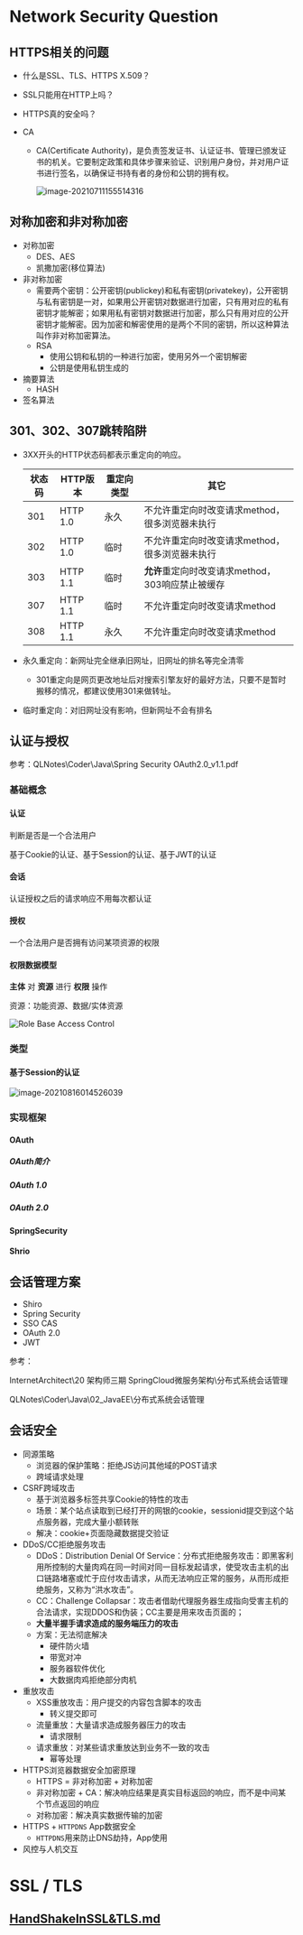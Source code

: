 # Network Security Question

## HTTPS相关的问题

- 什么是SSL、TLS、HTTPS X.509？

- SSL只能用在HTTP上吗？

- HTTPS真的安全吗？

- CA

  - CA(Certificate Authority)，是负责签发证书、认证证书、管理已颁发证书的机关。它要制定政策和具体步骤来验证、识别用户身份，并对用户证书进行签名，以确保证书持有者的身份和公钥的拥有权。

    ![image-20210711155514316](NetworkSecurity.assets/image-20210711155514316.png)

## 对称加密和非对称加密

- 对称加密
  - DES、AES
  - 凯撒加密(移位算法)
- 非对称加密
  - 需要两个密钥：公开密钥(publickey)和私有密钥(privatekey)，公开密钥与私有密钥是一对，如果用公开密钥对数据进行加密，只有用对应的私有密钥才能解密；如果用私有密钥对数据进行加密，那么只有用对应的公开密钥才能解密。因为加密和解密使用的是两个不同的密钥，所以这种算法叫作非对称加密算法。
  - RSA
    - 使用公钥和私钥的一种进行加密，使用另外一个密钥解密
    - 公钥是使用私钥生成的
- 摘要算法
  - HASH
- 签名算法

## 301、302、307跳转陷阱

- 3XX开头的HTTP状态码都表示重定向的响应。

  | 状态码 | HTTP版本 | 重定向类型 | 其它                                              |
  | ------ | -------- | ---------- | ------------------------------------------------- |
  | 301    | HTTP 1.0 | 永久       | 不允许重定向时改变请求method，很多浏览器未执行    |
  | 302    | HTTP 1.0 | 临时       | 不允许重定向时改变请求method，很多浏览器未执行    |
  | 303    | HTTP 1.1 | 临时       | **允许**重定向时改变请求method，303响应禁止被缓存 |
  | 307    | HTTP 1.1 | 临时       | 不允许重定向时改变请求method                      |
  | 308    | HTTP 1.1 | 永久       | 不允许重定向时改变请求method                      |

- 永久重定向：新网址完全继承旧网址，旧网址的排名等完全清零

  - 301重定向是网页更改地址后对搜索引擎友好的最好方法，只要不是暂时搬移的情况，都建议使用301来做转址。

- 临时重定向：对旧网址没有影响，但新网址不会有排名

## 认证与授权

参考：QLNotes\Coder\Java\Spring Security OAuth2.0_v1.1.pdf

### 基础概念

#### 认证

判断是否是一个合法用户

基于Cookie的认证、基于Session的认证、基于JWT的认证

#### 会话

认证授权之后的请求响应不用每次都认证

#### 授权

一个合法用户是否拥有访问某项资源的权限

#### 权限数据模型

**主体** 对 **资源** 进行 **权限** 操作

资源：功能资源、数据/实体资源

![Role Base Access Control](NetworkSecurity.assets/image-20210816013746957.png)

### 类型

#### 基于Session的认证

![image-20210816014526039](NetworkSecurity.assets/image-20210816014526039.png)

### 实现框架

#### OAuth

##### OAuth简介

##### OAuth 1.0

##### OAuth 2.0

#### SpringSecurity

#### Shrio

## 会话管理方案

- Shiro
- Spring Security
- SSO CAS
- OAuth 2.0
- JWT

参考：

InternetArchitect\20 架构师三期 SpringCloud微服务架构\分布式系统会话管理

QLNotes\Coder\Java\02_JavaEE\分布式系统会话管理

## 会话安全

- 同源策略
  - 浏览器的保护策略：拒绝JS访问其他域的POST请求
  - 跨域请求处理
- CSRF跨域攻击
  - 基于浏览器多标签共享Cookie的特性的攻击
  - 场景：某个站点读取到已经打开的网银的cookie，sessionid提交到这个站点服务器，完成大量小额转账
  - 解决：cookie+页面隐藏数据提交验证
- DDoS/CC拒绝服务攻击
  - DDoS：Distribution Denial Of Service：分布式拒绝服务攻击：即黑客利用所控制的大量肉鸡在同一时间对同一目标发起请求，使受攻击主机的出口链路堵塞或忙于应付攻击请求，从而无法响应正常的服务，从而形成拒绝服务，又称为“洪水攻击”。
  - CC：Challenge Collapsar：攻击者借助代理服务器生成指向受害主机的合法请求，实现DDOS和伪装；CC主要是用来攻击页面的；
  - **大量半握手请求造成的服务端压力的攻击**
  - 方案：无法彻底解决
    - 硬件防火墙
    - 带宽对冲
    - 服务器软件优化
    - 大数据肉鸡拒绝部分肉机
- 重放攻击
  - XSS重放攻击：用户提交的内容包含脚本的攻击
    - 转义提交即可
  - 流量重放：大量请求造成服务器压力的攻击
    - 请求限制
  - 请求重放：对某些请求重放达到业务不一致的攻击
    - 幂等处理
- HTTPS浏览器数据安全加密原理
  - HTTPS = 非对称加密 + 对称加密
  - 非对称加密 + CA：解决响应结果是真实目标返回的响应，而不是中间某个节点返回的响应
  - 对称加密：解决真实数据传输的加密
- HTTPS + `HTTPDNS` App数据安全
  - `HTTPDNS`用来防止DNS劫持，App使用
- 风控与人机交互

# SSL / TLS

## [HandShakeInSSL&TLS.md](HandShakeInSSL&TLS.md)

